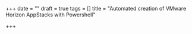 +++
date = ""
draft = true
tags = []
title = "Automated creation of VMware Horizon AppStacks with Powershell"

+++
